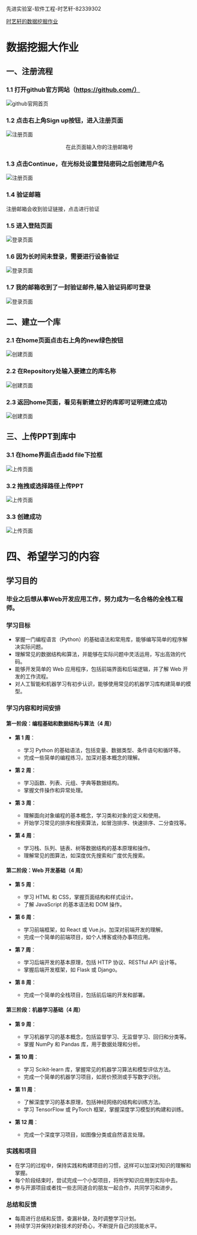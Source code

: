 <p>先进实验室-软件工程-时艺轩-82339302</p>

[时艺轩的数据挖掘作业](https://github.com/TACERS/SYXDataMining/edit/main/README.md)

# 数据挖掘大作业
## 一、注册流程
### 1.1 打开github官方网站（https://github.com/）
![github官网首页](https://github.com/TACERS/SYXDataMining/blob/main/1.png)
### 1.2 点击右上角Sign up按钮，进入注册页面
![注册页面](https://github.com/TACERS/SYXDataMining/blob/main/2.png)
<center>在此页面输入你的注册邮箱号</center>

### 1.3 点击Continue，在光标处设置登陆密码之后创建用户名
![注册页面](https://github.com/TACERS/SYXDataMining/blob/main/8.png)

### 1.4 验证邮箱
<p>注册邮箱会收到验证链接，点击进行验证</p>

### 1.5 进入登陆页面
![登录页面](https://github.com/TACERS/SYXDataMining/blob/main/3.png)

### 1.6 因为长时间未登录，需要进行设备验证
![登录页面](https://github.com/TACERS/SYXDataMining/blob/main/4.png)

### 1.7 我的邮箱收到了一封验证邮件,输入验证码即可登录
![登录页面](https://github.com/TACERS/SYXDataMining/blob/main/5.png)

## 二、建立一个库
### 2.1 在home页面点击右上角的new绿色按钮
![创建页面](https://github.com/TACERS/SYXDataMining/blob/main/5.png)

### 2.2 在Repository处输入要建立的库名称
![创建页面](https://github.com/TACERS/SYXDataMining/blob/main/6.png)

### 2.3 返回home页面，看见有新建立好的库即可证明建立成功
![创建页面](https://github.com/TACERS/SYXDataMining/blob/main/5.png)

## 三、上传PPT到库中
### 3.1 在home界面点击add file下拉框
![上传页面](https://github.com/TACERS/SYXDataMining/blob/main/10.png)

### 3.2 拖拽或选择路径上传PPT
![上传页面](https://github.com/TACERS/SYXDataMining/blob/main/7.png)

### 3.3 创建成功
![上传页面](https://github.com/TACERS/SYXDataMining/blob/main/9.png)


# 四、希望学习的内容
## 学习目的
### 毕业之后想从事Web开发应用工作，努力成为一名合格的全栈工程师。

### 学习目标

- 掌握一门编程语言（Python）的基础语法和常用库，能够编写简单的程序解决实际问题。
- 理解常见的数据结构和算法，并能够在实际问题中灵活运用，写出高效的代码。
- 能够开发简单的 Web 应用程序，包括前端界面和后端逻辑，并了解 Web 开发的工作流程。
- 对人工智能和机器学习有初步认识，能够使用常见的机器学习库构建简单的模型。

### 学习内容和时间安排

#### 第一阶段：编程基础和数据结构与算法（4 周）

- **第 1 周**：
  - 学习 Python 的基础语法，包括变量、数据类型、条件语句和循环等。
  - 完成一些简单的编程练习，加深对基本概念的理解。

- **第 2 周**：
  - 学习函数、列表、元组、字典等数据结构。
  - 掌握文件操作和异常处理。

- **第 3 周**：
  - 理解面向对象编程的基本概念，学习类和对象的定义和使用。
  - 开始学习常见的排序和搜索算法，如冒泡排序、快速排序、二分查找等。

- **第 4 周**：
  - 学习栈、队列、链表、树等数据结构的基本原理和操作。
  - 理解常见的图算法，如深度优先搜索和广度优先搜索。

#### 第二阶段：Web 开发基础（4 周）

- **第 5 周**：
  - 学习 HTML 和 CSS，掌握页面结构和样式设计。
  - 了解 JavaScript 的基本语法和 DOM 操作。

- **第 6 周**：
  - 学习前端框架，如 React 或 Vue.js，加深对前端开发的理解。
  - 完成一个简单的前端项目，如个人博客或待办事项应用。

- **第 7 周**：
  - 学习后端开发的基本原理，包括 HTTP 协议、RESTful API 设计等。
  - 掌握后端开发框架，如 Flask 或 Django。

- **第 8 周**：
  - 完成一个简单的全栈项目，包括前后端的开发和部署。

#### 第三阶段：机器学习基础（4 周）

- **第 9 周**：
  - 学习机器学习的基本概念，包括监督学习、无监督学习、回归和分类等。
  - 掌握 NumPy 和 Pandas 库，用于数据处理和分析。

- **第 10 周**：
  - 学习 Scikit-learn 库，掌握常见的机器学习算法和模型评估方法。
  - 完成一个简单的机器学习项目，如房价预测或手写数字识别。

- **第 11 周**：
  - 了解深度学习的基本原理，包括神经网络的结构和训练方法。
  - 学习 TensorFlow 或 PyTorch 框架，掌握深度学习模型的构建和训练。

- **第 12 周**：
  - 完成一个深度学习项目，如图像分类或自然语言处理。

### 实践和项目

- 在学习的过程中，保持实践和构建项目的习惯，这样可以加深对知识的理解和掌握。
- 每个阶段结束时，尝试完成一个小型项目，将所学知识应用到实际中去。
- 参与开源项目或者找一些志同道合的朋友一起合作，共同学习和进步。

### 总结和反馈

- 每周进行总结和反馈，查漏补缺，及时调整学习计划。
- 持续学习并保持对新技术的好奇心，不断提升自己的技能水平。

